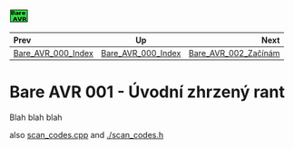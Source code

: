 ![logo](../BareAvr.png)

| Prev | Up | Next |
| :--- | :---: | ---: |
| [Bare_AVR_000_Index](../) | [Bare_AVR_000_Index](../) | [Bare_AVR_002_Začínám](../Bare_AVR_002_Začínám) |

# Bare AVR 001 - Úvodní zhrzený rant

Blah blah blah

also [scan_codes.cpp](scan_codes.cpp) and [./scan_codes.h](./scan_codes.h) 

